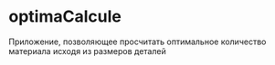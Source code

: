 # optimaCalcule
Приложение, позволяющее просчитать оптимальное количество материала исходя из размеров деталей
